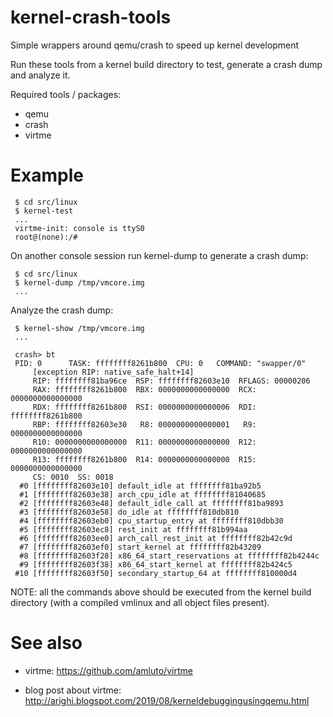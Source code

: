 # kernel-crash-tools

Simple wrappers around qemu/crash to speed up kernel development

Run these tools from a kernel build directory to test, generate a crash dump
and analyze it.

Required tools / packages:
  - qemu
  - crash
  - virtme

# Example
```
 $ cd src/linux
 $ kernel-test
 ...
 virtme-init: console is ttyS0
 root@(none):/#
```

On another console session run kernel-dump to generate a crash dump:
```
 $ cd src/linux
 $ kernel-dump /tmp/vmcore.img
 ...

```

Analyze the crash dump:
```
 $ kernel-show /tmp/vmcore.img
 ...

 crash> bt
 PID: 0      TASK: ffffffff8261b800  CPU: 0   COMMAND: "swapper/0"
     [exception RIP: native_safe_halt+14]
     RIP: ffffffff81ba96ce  RSP: ffffffff82603e10  RFLAGS: 00000206
     RAX: ffffffff8261b800  RBX: 0000000000000000  RCX: 0000000000000000
     RDX: ffffffff8261b800  RSI: 0000000000000006  RDI: ffffffff8261b800
     RBP: ffffffff82603e30   R8: 0000000000000001   R9: 0000000000000000
     R10: 0000000000000000  R11: 0000000000000000  R12: 0000000000000000
     R13: ffffffff8261b800  R14: 0000000000000000  R15: 0000000000000000
     CS: 0010  SS: 0018
  #0 [ffffffff82603e10] default_idle at ffffffff81ba92b5
  #1 [ffffffff82603e38] arch_cpu_idle at ffffffff81040685
  #2 [ffffffff82603e48] default_idle_call at ffffffff81ba9893
  #3 [ffffffff82603e58] do_idle at ffffffff810db810
  #4 [ffffffff82603eb0] cpu_startup_entry at ffffffff810dbb30
  #5 [ffffffff82603ec8] rest_init at ffffffff81b994aa
  #6 [ffffffff82603ee0] arch_call_rest_init at ffffffff82b42c9d
  #7 [ffffffff82603ef0] start_kernel at ffffffff82b43209
  #8 [ffffffff82603f28] x86_64_start_reservations at ffffffff82b4244c
  #9 [ffffffff82603f38] x86_64_start_kernel at ffffffff82b424c5
 #10 [ffffffff82603f50] secondary_startup_64 at ffffffff810000d4
```

NOTE: all the commands above should be executed from the kernel build directory
(with a compiled vmlinux and all object files present).

# See also
- virtme:
  https://github.com/amluto/virtme

- blog post about virtme:
  http://arighi.blogspot.com/2019/08/kerneldebuggingusingqemu.html
